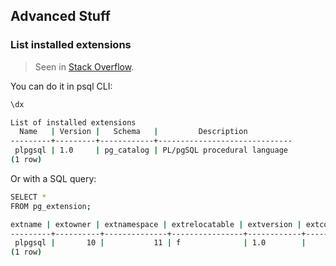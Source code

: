 ## Advanced Stuff

### List installed extensions

> Seen in [Stack Overflow](https://stackoverflow.com/questions/21799956/using-psql-how-do-i-list-extensions-installed-in-a-database).

You can do it in psql CLI:

```bash
\dx

List of installed extensions
  Name   | Version |   Schema   |         Description          
---------+---------+------------+------------------------------
 plpgsql | 1.0     | pg_catalog | PL/pgSQL procedural language
(1 row)
```

Or with a SQL query:

```bash
SELECT *
FROM pg_extension;

extname | extowner | extnamespace | extrelocatable | extversion | extconfig | extcondition 
---------+----------+--------------+----------------+------------+-----------+--------------
 plpgsql |       10 |           11 | f              | 1.0        |           | 
(1 row)
```